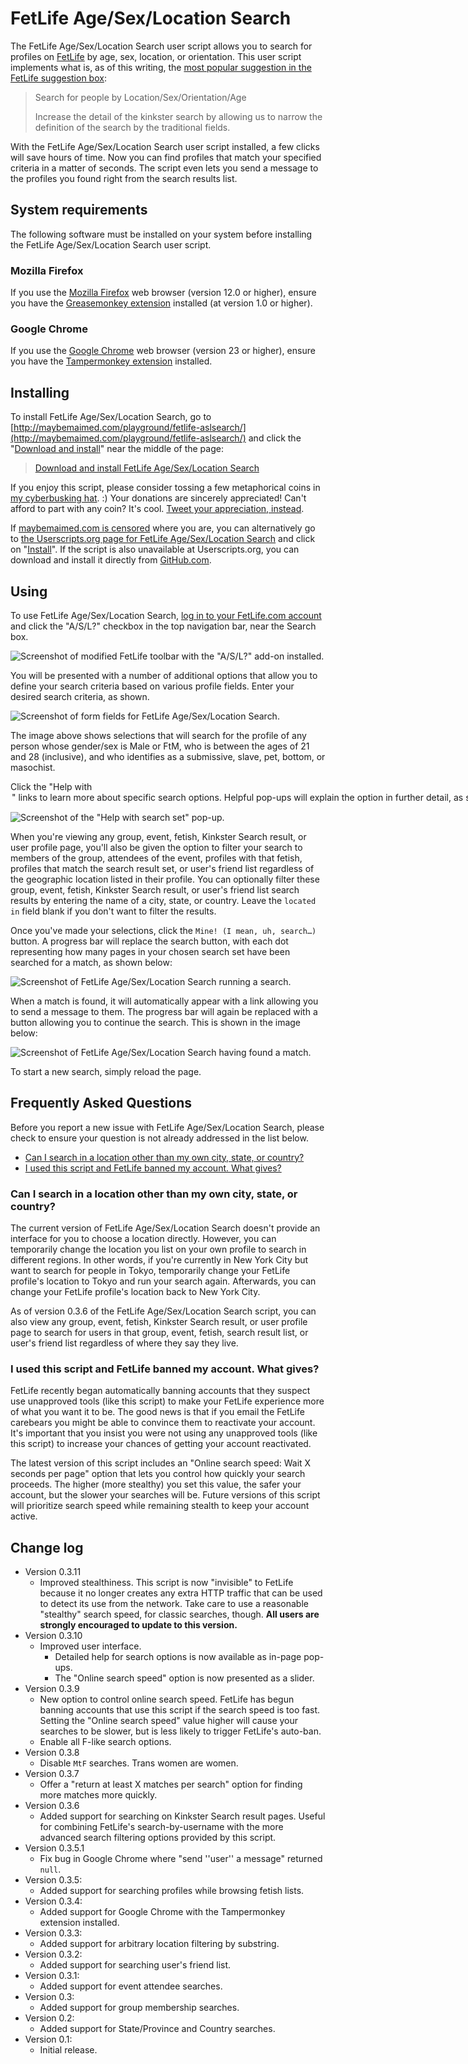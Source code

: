 # FetLife Age/Sex/Location Search

The FetLife Age/Sex/Location Search user script allows you to search for profiles on [FetLife](https://fetlife.com/) by age, sex, location, or orientation. This user script implements what is, as of this writing, the [most popular suggestion in the FetLife suggestion box](https://fetlife.com/improvements/78):

> Search for people by Location/Sex/Orientation/Age
>
> Increase the detail of the kinkster search by allowing us to narrow the definition of the search by the traditional fields.

With the FetLife Age/Sex/Location Search user script installed, a few clicks will save hours of time. Now you can find profiles that match your specified criteria in a matter of seconds. The script even lets you send a message to the profiles you found right from the search results list.

## System requirements

The following software must be installed on your system before installing the FetLife Age/Sex/Location Search user script.

### Mozilla Firefox

If you use the [Mozilla Firefox](http://getfirefox.com/) web browser (version 12.0 or higher), ensure you have the [Greasemonkey extension](https://addons.mozilla.org/en-US/firefox/addon/greasemonkey/) installed (at version 1.0 or higher).

### Google Chrome

If you use the [Google Chrome](https://chrome.google.com/) web browser (version 23 or higher), ensure you have the [Tampermonkey extension](https://chrome.google.com/webstore/detail/tampermonkey/dhdgffkkebhmkfjojejmpbldmpobfkfo) installed.

## Installing

To install FetLife Age/Sex/Location Search, go to [http://maybemaimed.com/playground/fetlife-aslsearch/](http://maybemaimed.com/playground/fetlife-aslsearch/) and click the "[Download and install](https://github.com/meitar/fetlife-aslsearch/raw/master/fetlife-age-sex-location-search.user.js)" near the middle of the page:

> [Download and install FetLife Age/Sex/Location Search](https://github.com/meitar/fetlife-aslsearch/raw/master/fetlife-age-sex-location-search.user.js)

If you enjoy this script, please consider tossing a few metaphorical coins in [my cyberbusking hat](http://maybemaimed.com/cyberbusking/). :) Your donations are sincerely appreciated! Can't afford to part with any coin? It's cool. [Tweet your appreciation, instead](https://twitter.com/intent/tweet?text=Ever%20wanted%20to%20search%20%23FetLife%20profiles%20by%20age%2Fsex%2Flocation%2Frole%3F%20Now%20we%20can%3A%20http%3A%2F%2Fmaybemaimed.com%2Fplayground%2Ffetlife-aslsearch%2F%20All%20thx%20to%20%40maymaym%3A%20http%3A%2F%2Fmaybemaimed.com%2Fcyberbusking%2F).

If [maybemaimed.com is censored](http://maybemaimed.com/where-im-censored/) where you are, you can alternatively go to [the Userscripts.org page for FetLife Age/Sex/Location Search](https://userscripts.org/scripts/show/146293) and click on "[Install](http://userscripts.org/scripts/source/146293.user.js)". If the script is also unavailable at Userscripts.org, you can download and install it directly from [GitHub.com](https://github.com/meitar/fetlife-aslsearch/raw/master/fetlife-age-sex-location-search.user.js).

## Using

To use FetLife Age/Sex/Location Search, [log in to your FetLife.com account](https://fetlife.com/login) and click the "A/S/L?" checkbox in the top navigation bar, near the Search box.

![Screenshot of modified FetLife toolbar with the "A/S/L?" add-on installed.](http://i.imgur.com/h3Ahsvg.png)

You will be presented with a number of additional options that allow you to define your search criteria based on various profile fields. Enter your desired search criteria, as shown.

![Screenshot of form fields for FetLife Age/Sex/Location Search.](http://i.imgur.com/CrqeKsC.png)

The image above shows selections that will search for the profile of any person whose gender/sex is Male or FtM, who is between the ages of 21 and 28 (inclusive), and who identifies as a submissive, slave, pet,  bottom, or masochist.

Click the "Help with <option name>" links to learn more about specific search options. Helpful pop-ups will explain the option in further detail, as shown here:

![Screenshot of the "Help with search set" pop-up.](http://i.imgur.com/ZHZylIB.png)

When you're viewing any group, event, fetish, Kinkster Search result, or user profile page, you'll also be given the option to filter your search to members of the group, attendees of the event, profiles with that fetish, profiles that match the search result set, or user's friend list regardless of the geographic location listed in their profile. You can optionally filter these group, event, fetish, Kinkster Search result, or user's friend list search results by entering the name of a city, state, or country. Leave the `located in` field blank if you don't want to filter the results.

Once you've made your selections, click the `Mine! (I mean, uh, search…)` button. A progress bar will replace the search button, with each dot representing how many pages in your chosen search set have been searched for a match, as shown below:

![Screenshot of FetLife Age/Sex/Location Search running a search.](http://i.imgur.com/zRBnN.png)

When a match is found, it will automatically appear with a link allowing you to send a message to them. The progress bar will again be replaced with a button allowing you to continue the search. This is shown in the image below:

![Screenshot of FetLife Age/Sex/Location Search having found a match.](http://i.imgur.com/0p66t.png)

To start a new search, simply reload the page.

## Frequently Asked Questions

Before you report a new issue with FetLife Age/Sex/Location Search, please check to ensure your question is not already addressed in the list below.

* [Can I search in a location other than my own city, state, or country?](#can-i-search-in-a-location-other-than-my-own-city-state-or-country)
* [I used this script and FetLife banned my account. What gives?](#i-used-this-script-and-fetlife-banned-my-account-what-gives)

### Can I search in a location other than my own city, state, or country?

The current version of FetLife Age/Sex/Location Search doesn't provide an interface for you to choose a location directly. However, you can temporarily change the location you list on your own profile to search in different regions. In other words, if you're currently in New York City but want to search for people in Tokyo, temporarily change your FetLife profile's location to Tokyo and run your search again. Afterwards, you can change your FetLife profile's location back to New York City.

As of version 0.3.6 of the FetLife Age/Sex/Location Search script, you can also view any group, event, fetish, Kinkster Search result, or user profile page to search for users in that group, event, fetish, search result list, or user's friend list regardless of where they say they live.

### I used this script and FetLife banned my account. What gives?

FetLife recently began automatically banning accounts that they suspect use unapproved tools (like this script) to make your FetLife experience more of what you want it to be. The good news is that if you email the FetLife carebears you might be able to convince them to reactivate your account. It's important that you insist you were not using any unapproved tools (like this script) to increase your chances of getting your account reactivated.

The latest version of this script includes an "Online search speed: Wait X seconds per page" option that lets you control how quickly your search proceeds. The higher (more stealthy) you set this value, the safer your account, but the slower your searches will be. Future versions of this script will prioritize search speed while remaining stealth to keep your account active.

## Change log

* Version 0.3.11
    * Improved stealthiness. This script is now "invisible" to FetLife because it no longer creates any extra HTTP traffic that can be used to detect its use from the network. Take care to use a reasonable "stealthy" search speed, for classic searches, though. **All users are strongly encouraged to update to this version.**
* Version 0.3.10
    * Improved user interface.
        * Detailed help for search options is now available as in-page pop-ups.
        * The "Online search speed" option is now presented as a slider.
* Version 0.3.9
    * New option to control online search speed. FetLife has begun banning accounts that use this script if the search speed is too fast. Setting the "Online search speed" value higher will cause your searches to be slower, but is less likely to trigger FetLife's auto-ban.
    * Enable all F-like search options.
* Version 0.3.8
    * Disable `MtF` searches. Trans women are women.
* Version 0.3.7
    * Offer a "return at least X matches per search" option for finding more matches more quickly.
* Version 0.3.6
    * Added support for searching on Kinkster Search result pages. Useful for combining FetLife's search-by-username with the more advanced search filtering options provided by this script.
* Version 0.3.5.1
    * Fix bug in Google Chrome where "send ''user'' a message" returned `null`.
* Version 0.3.5:
    * Added support for searching profiles while browsing fetish lists.
* Version 0.3.4:
    * Added support for Google Chrome with the Tampermonkey extension installed.
* Version 0.3.3:
    * Added support for arbitrary location filtering by substring.
* Version 0.3.2:
    * Added support for searching user's friend list.
* Version 0.3.1:
    * Added support for event attendee searches.
* Version 0.3:
    * Added support for group membership searches.
* Version 0.2:
    * Added support for State/Province and Country searches.
* Version 0.1:
    * Initial release.
